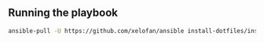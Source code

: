 ## Running the playbook
```bash
ansible-pull -U https://github.com/xelofan/ansible install-dotfiles/install-dotfiles.yml 
```